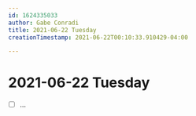```yaml
---
id: 1624335033
author: Gabe Conradi
title: 2021-06-22 Tuesday
creationTimestamp: 2021-06-22T00:10:33.910429-04:00

---
```

# 2021-06-22 Tuesday

- [ ] ...

